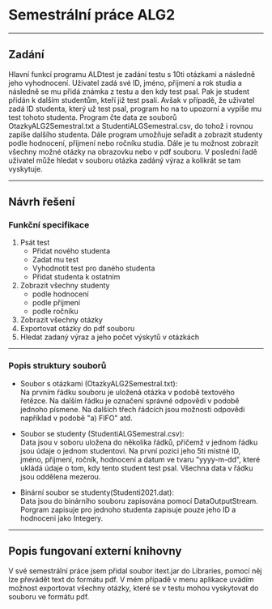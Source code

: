 # Semestrální práce ALG2 #
- - - -
## Zadání ##
Hlavní funkcí programu ALDtest je zadání testu s 10ti otázkami a následně jeho vyhodnocení. Uživatel zadá své ID, jméno, přijmení a rok studia a následně se mu přidá známka z testu a den kdy test psal. Pak je student přidán k dalším studentům, kteří již test psali. Avšak v případě, že uživatel zadá ID studenta, který už test psal, program ho na to upozorní a vypíše mu test tohoto studenta. Program čte data ze souborů OtazkyALG2Semestral.txt a StudentiALGSemestral.csv, do tohož i rovnou zapíše dalšího studenta. Dále program umožňuje seřadit a zobrazit studenty podle hodnocení, přijmení nebo ročníku studia. Dále je tu možnost zobrazit všechny možné otázky na obrazovku nebo v pdf souboru. V poslední řadě uživatel může hledat v souboru otázka zadáný výraz a kolikrát se tam vyskytuje. 

- - - -
## Návrh řešení ##
### Funkční specifikace ###
1. Psát test 
    * Přidat nového studenta
    * Zadat mu test
    * Vyhodnotit test pro daného studenta
    * Přidat studenta k ostatním
2. Zobrazit všechny studenty
    * podle hodnocení
    * podle přijmení
    * podle ročníku
3. Zobrazit všechny otázky
4. Exportovat otázky do pdf souboru
5. Hledat zadaný výraz a jeho počet výskytů v otázkách
- - - -
### Popis struktury souborů ###
   * Soubor s otázkami (OtazkyALG2Semestral.txt):  
      Na prvním řádku souboru je uložená otázka v podobě textového řetězce. Na dalším řádku je označení správné odpovědi v podobě jednoho písmene. Na dalších třech řádcích jsou       možnosti odpovědi například v podobě  "a) FIFO" atd.
   
   * Soubor se studenty (StudentiALGSemestral.csv): <br/>
      Data jsou v soboru uložena do několika řádků, přičemž v jednom řádku jsou údaje o jednom studentovi. Na první pozici jeho 5ti místné ID, jméno, přijmení, ročník, hodnocení       a datum ve tvaru "yyyy-m-dd", které ukládá údaje o tom, kdy tento student test psal. Všechna data v řádku jsou oddělena mezerou. 

   * Binární soubor se studenty(Studenti2021.dat): <br/>
     Data jsou do binárního souboru zapisována pomocí DataOutputStream. Porgram zapisuje pro jednoho studenta zapisuje pouze jeho ID a hodnoceni jako Integery. 
   - - - -
## Popis fungovaní externí knihovny ##  
V své semestrální práce jsem přidal soubor itext.jar do Libraries, pomocí něj lze převádět text do formátu pdf. V mém případě v menu aplikace uvádím možnost exportovat všechny otázky, které se v testu mohou vyskytovat do souboru ve formátu pdf.




